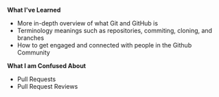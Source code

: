 **What I've Learned**

- More in-depth overview of what Git and GitHub is
- Terminology meanings such as repositories, commiting, cloning, and branches
- How to get engaged and connected with people in the Github Community

**What I am Confused About**
- Pull Requests
- Pull Request Reviews 
